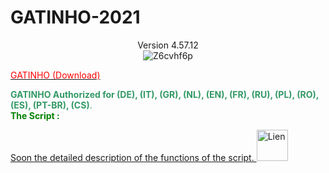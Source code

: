 # GATINHO-2021


<html>
   <head>
<center>
<a>Version 4.57.12</a>
</center>
   </head>
  
   <body> 
<div id="additional-info" class="user-content"  lang="EN">  
    <div><center><img alt="Z6cvhf6p" src="https://mycitygre.000webhostapp.com/Dio-Tools-Gatinho_Greasy_Fork/GATINHO.png"></center></div>
   
   <p></p><a href="https://github.com/AligatorJoe/Dio-Tools-2019/raw/master/Gatinho.user.js"><span style="color: red;">GATINHO&nbsp;(Download)</span>
   </a></span></strong></h3>
   
   <p><span style="color: #339966;"><strong>GATINHO Authorized for&nbsp;(DE), (IT), (GR), (NL), (EN), (FR), (RU), (PL), (RO), (ES), (PT-BR), (CS)</strong><span style="color: #339966;">.</span><br><span><span style="color: #008000;"><strong>The Script&nbsp;:</strong></span></span></p><p><span></span></p><div><a href="https://mycitygre.000webhostapp.com/Dio-Tools/index.html" rel="nofollow">Soon the detailed description of the functions of the script.&nbsp;<img alt="Lien" src="https://www.cliniquedulittoral.com/img/img_lien.png" width="50" height="50"></a></div>
   </body>

</html>
